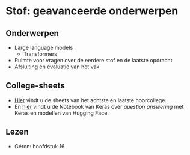 # Stof: geavanceerde onderwerpen

## Onderwerpen

* Large language models
    * Transformers
* Ruimte voor vragen over de eerdere stof en de laatste opdracht
* Afsluiting en evaluatie van het vak

## College-sheets

* [Hier](../files/8.geavanceerde-onderwerpen.pptx) vindt u de sheets van het achtste en laatste hoorcollege.
* En [hier](https://keras.io/examples/nlp/question_answering/) vindt u de Notebook van Keras over _question answering_ met Keras en modellen van Hugging Face.

## Lezen

* Géron: hoofdstuk 16
